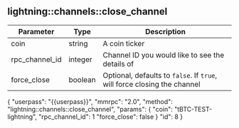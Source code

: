 ## lightning\:\:channels\:\:close_channel

| Parameter            | Type    | Description |
|----------------------|---------|-------------|
| coin                 | string  | A coin ticker          |
| rpc_channel_id       | integer | Channel ID you would like to see the details of |
| force_close          | boolean | Optional, defaults to `false`. If `true`, will force closing the channel |

{
    "userpass": "{{userpass}}",
    "mmrpc": "2.0",
    "method": "lightning::channels::close_channel",
    "params": {
        "coin": "tBTC-TEST-lightning",
        "rpc_channel_id": 1
        "force_close": false
    }
    "id": 8
}